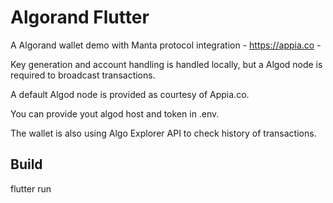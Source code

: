 # Algorand Flutter

A Algorand wallet demo with Manta protocol integration - https://appia.co -

Key generation and account handling is handled locally, but a Algod node is required to broadcast
transactions.

A default Algod node is provided as courtesy of Appia.co.

You can provide yout algod host and token in .env.

The wallet is also using Algo Explorer API to check history of transactions.

## Build
flutter run

